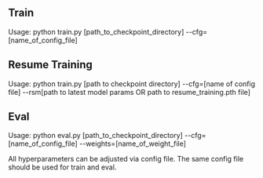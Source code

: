## Train

Usage: python train.py [path_to_checkpoint_directory] --cfg=[name_of_config_file]

## Resume Training

Usage: python train.py [path to checkpoint directory] --cfg=[name of config file] --rsm[path to latest model params OR path to resume_training.pth file]

## Eval

Usage: python eval.py [path_to_checkpoint_directory] --cfg=[name_of_config_file] --weights=[name_of_weight_file]

All hyperparameters can be adjusted via config file. The same config file should be used for train and eval.

